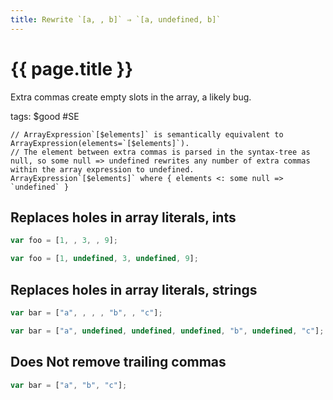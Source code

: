 ```yaml
---
title: Rewrite `[a, , b]` ⇒ `[a, undefined, b]`
---
```


# {{ page.title }}

Extra commas create empty slots in the array, a likely bug.

tags: $good #SE

```grit
// ArrayExpression`[$elements]` is semantically equivalent to ArrayExpression(elements=`[$elements]`).
// The element between extra commas is parsed in the syntax-tree as null, so some null => undefined rewrites any number of extra commas within the array expression to undefined.
ArrayExpression`[$elements]` where { elements <: some null => `undefined` }
```

## Replaces holes in array literals, ints

```javascript
var foo = [1, , 3, , 9];
```

```typescript
var foo = [1, undefined, 3, undefined, 9];
```

## Replaces holes in array literals, strings

```javascript
var bar = ["a", , , , "b", , "c"];
```

```typescript
var bar = ["a", undefined, undefined, undefined, "b", undefined, "c"];
```

## Does Not remove trailing commas

```javascript
var bar = ["a", "b", "c"];
```
